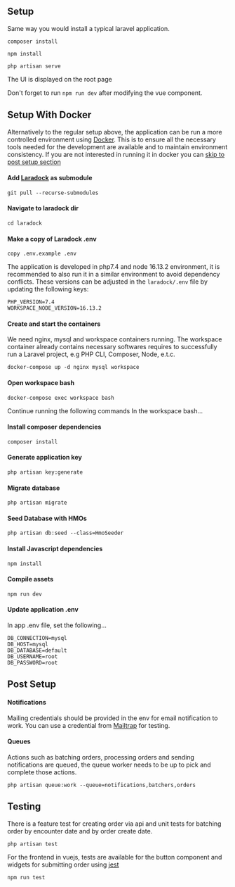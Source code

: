 


## Setup

Same way you would install a typical laravel application.

    composer install

    npm install

    php artisan serve

The UI is displayed on the root page

Don't forget to run `npm run dev` after modifying the vue component.

## Setup With Docker

Alternatively to the regular setup above, the application can be run a more controlled environment using [Docker](https://docker.com/).
This is to ensure all the necessary tools needed for the development are available and to maintain environment consistency.
If you are not interested in running it in docker you can [skip to post setup section](#post-setup) 

#### Add [Laradock](http://laradock.io/) as submodule

```
git pull --recurse-submodules
```

#### Navigate to laradock dir

```
cd laradock
```

#### Make a copy of Laradock .env
```
copy .env.example .env
```

The application is developed in php7.4 and node 16.13.2 environment, it is recommended to also run it in a similar 
environment to avoid dependency conflicts. These versions can be adjusted in the ```laradock/.env``` file by updating 
the following keys:

```
PHP_VERSION=7.4
WORKSPACE_NODE_VERSION=16.13.2
```

#### Create and start the containers

We need nginx, mysql and workspace containers running. The workspace container already contains necessary softwares 
requires to successfully run a Laravel project, e.g PHP CLI, Composer, Node, e.t.c.

```
docker-compose up -d nginx mysql workspace
```

#### Open workspace bash

```
docker-compose exec workspace bash
```

Continue running the following commands In the workspace bash...

#### Install composer dependencies

```
composer install
```

#### Generate application key

```
php artisan key:generate
```

#### Migrate database

```
php artisan migrate
```

#### Seed Database with HMOs

```
php artisan db:seed --class=HmoSeeder
```

#### Install Javascript dependencies

```
npm install
```

#### Compile assets

```
npm run dev
```


#### Update application .env
In app .env file, set the following...
```
DB_CONNECTION=mysql
DB_HOST=mysql
DB_DATABASE=default
DB_USERNAME=root
DB_PASSWORD=root
```



## Post Setup

#### Notifications

Mailing credentials should be provided in the env for email notification to work. 
You can use a credential from [Mailtrap](https://mailtrap.io/) for testing.

#### Queues
Actions such as batching orders, processing orders and sending notifications are queued, the queue worker needs to be up
to pick and complete those actions.

```
php artisan queue:work --queue=notifications,batchers,orders
```


## Testing

There is a feature test for creating order via api and unit tests for batching
order by encounter date and by order create date.
```
php artisan test
```

For the frontend in vuejs, tests are available for the button component and widgets for submitting order using [jest](https://jestjs.io/)
```
npm run test
```
